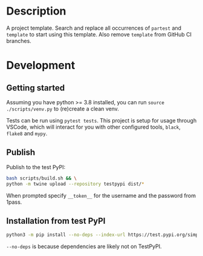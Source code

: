 # Description

A project template. Search and replace all occurrences of `partest` and `template` to start using this template.
Also remove `template` from GitHub CI branches.


# Development
## Getting started

Assuming you have python >= 3.8 installed, you can run `source ./scripts/venv.py` to (re)create a clean venv.

Tests can be run using `pytest tests`. 
This project is setup for usage through VSCode, which will interact for you with other configured tools, `black`, `flake8` and `mypy`.

## Publish

Publish to the test PyPI:

```bash
bash scripts/build.sh && \
python -m twine upload --repository testpypi dist/*
```
When prompted specify `__token__` for the username and the password from 1pass.

## Installation from test PyPI

```bash
python3 -m pip install --no-deps --index-url https://test.pypi.org/simple/ jeroenbos_partest_JEROEN_BOS
```

`--no-deps` is because dependencies are likely not on TestPyPI.